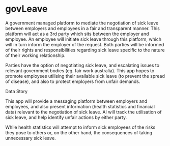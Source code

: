 # govLeave
A government managed platform to mediate the negotiation of sick leave between employers and employees in a fair and transparent manner. This platform will act as a 3rd party which sits between the employer and employee. An employee will initiate sick leave through this platform, which will in turn inform the employer of the request. Both parties will be informed of their rights and responsibilities regarding sick leave specific to the nature of their working relationship.
 
Parties have the option of negotiating sick leave, and escalating issues to relevant government bodies (eg. fair work australia). This app hopes to promote employees utilising their available sick leave (to prevent the spread of disease), and also to protect employers from unfair demands.
 
Data Story

 
This app will provide a messaging platform between employers and employees, and also present information (health statistics and financial data) relevant to the negotiation of sick leave. AI will track the utilisation of sick leave, and help identify unfair actions by either party.
 
While health statistics will attempt to inform sick employees of the risks they pose to others or, on the other hand, the consequences of taking unnecessary sick leave.
